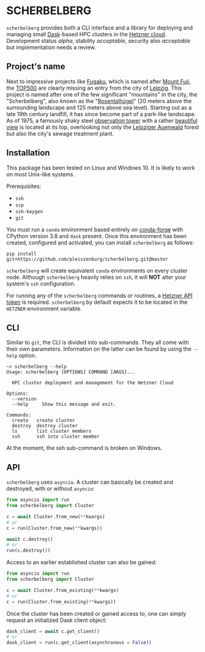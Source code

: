 # SCHERBELBERG

`scherbelberg` provides both a CLI interface and a library for deploying and managing small [Dask](https://dask.org/)-based HPC clusters in the [Hetzner cloud](http://cloud.hetzner.com/). Development status *alpha*, stability *acceptable*, security also *acceptable* but implementation needs a review.

## Project's name

Next to impressive projects like [Fugaku](https://en.wikipedia.org/wiki/Fugaku_(supercomputer)), which is named after [Mount Fuji](https://en.wikipedia.org/wiki/Mount_Fuji), the [TOP500](https://en.wikipedia.org/wiki/TOP500) are clearly missing an entry from the city of [Leipzig](https://en.wikipedia.org/wiki/Leipzig). This project is named after one of the few significant "mountains" in the city, the "Scherbelberg", also known as the "[Rosentalhügel](https://commons.wikimedia.org/wiki/Category:Rosentalh%C3%BCgel_(Leipzig))" (20 meters above the surrounding landscape and 125 meters above sea level). Starting out as a late 19th century landfill, it has since become part of a park-like landscape. As of 1975, a famously shaky steel [observation tower](https://commons.wikimedia.org/wiki/Category:Rosentalturm) with a rather [beautiful view](https://commons.wikimedia.org/wiki/Category:Views_from_Rosentalturm) is located at its top, overlooking not only the [Leipziger Auenwald](https://en.wikipedia.org/wiki/Leipzig_Riverside_Forest) forest but also the city's sewage treatment plant.

## Installation

This package has been tested on Linux and Windows 10. It is likely to work on most Unix-like systems.

Prerequisites:

- `ssh`
- `scp`
- `ssh-keygen`
- `git`

You must run a `conda` environment based entirely on [conda-forge](https://conda-forge.org/) with CPython version 3.8 and `dask` present. Once this environment has been created, configured and activated, you can install `scherbelberg` as follows:

`pip install git+https://github.com/pleiszenburg/scherbelberg.git@master`

`scherbelberg` will create equivalent `conda` environments on every cluster node. Although `scherbelberg` heavily relies on `ssh`, it will **NOT** alter your system's `ssh` configuration.

For running any of the `scherbelberg` commands or routines, a [Hetzner API token](https://docs.hetzner.cloud/#getting-started) is required. `scherbelberg` by default expects it to be located in the `HETZNER` environment variable.

## CLI

Similar to `git`, the CLI is divided into sub-commands. They all come with their own parameters. Information on the latter can be found by using the `--help` option.

```
~> scherbelberg --help
Usage: scherbelberg [OPTIONS] COMMAND [ARGS]...

  HPC cluster deployment and management for the Hetzner Cloud

Options:
  --version
  --help     Show this message and exit.

Commands:
  create   create cluster
  destroy  destroy cluster
  ls       list cluster members
  ssh      ssh into cluster member
```

At the moment, the ssh sub-command is broken on Windows.

## API

`scherbelberg` uses `asyncio`. A cluster can basically be created and destroyed, with or without `asyncio`:

```python
from asyncio import run
from scherbelberg import Cluster

c = await Cluster.from_new(**kwargs)
# or
c = run(Cluster.from_new(**kwargs))

await c.destroy()
# or
run(c.destroy())
```

Access to an earlier established cluster can also be gained:

```python
from asyncio import run
from scherbelberg import Cluster

c = await Cluster.from_existing(**kwargs)
# or
c = run(Cluster.from_existing(**kwargs))
```

Once the cluster has been created or gained access to, one can simply request an initialized Dask client object:

```python
dask_client = await c.get_client()
# or
dask_client = run(c.get_client(asynchronous = False))
```
